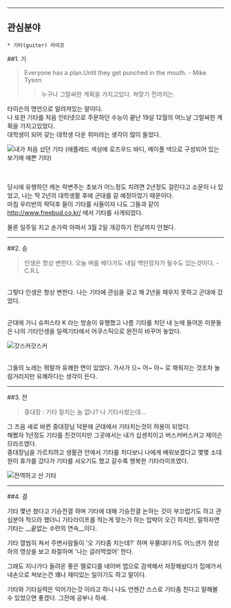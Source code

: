﻿---
관심분야  
---
	* 기타(guiter) 라이프
##1. 기

> Everyone has a plan.Until they get punched in the mouth. - Mike Tyson
>> 누구나 그럴싸한 계획을 가지고있다. 쳐맞기 전까지는.

타이슨의 명언으로 알려져있는 말이다. <br />
나 또한 기타를 처음 인터넷으로 주문하던 수능이 끝난 19살 12월의 어느날 그럴싸한 계획을 가지고있었다.<br />
대학생이 되어 갖는 대학생 다운 취미라는 생각이 많이 들었다. 

![내가 처음 샀던 기타](http://www.guitaradventures.com/wp-content/uploads/Squier-Mini-Strat-625x313.jpg "내가 처음 샀던 기타")
(애플레드 색상에 로즈우드 바디, 메이플 넥으로 구성되어 있는 보기에 예쁜 기타)

<br /><br />
당시에 유행하던 캐논 락변주는 초보가 어느정도 치려면 2년정도 걸린다고 소문이 나 있었고, 나는 딱 2년의 대학생활 후에 군대를 갈 예정이었기 때문이다.<br />
마침 우리반의 락덕후 들이 기타를 사들이자 나도 그들과 같이 <http://www.freebud.co.kr/> 에서 기타를 사게되었다.   

물론 일주일 치고 손가락 아파서 3월 2일 개강하기 전날까지 안쳤다.

---
##2. 승

> 인생은 항상 변한다. 오늘 벼를 베다가도 내일 백만장자가 될수도 있는것이다. - C.R.L


<br />
그렇다 인생은 항상 변한다. 나는 기타에 관심을 갖고 채 2년을 채우지 못하고 군대에 갔었다. <br/> <br/>

군대에 가니 슈퍼스타 K 라는 방송이 유행했고 나름 기타를 치던 내 눈에 들어온 이분들은 나의 기타인생을 일렉기타에서 어쿠스틱으로 완전히 바꾸어 놓았다.  

![갓스커갓스커](http://cfile30.uf.tistory.com/image/235E6F4E52542CB81FE283 "갓스커갓스커")

<br /> 그들의 노래는 뭐랄까 유쾌한 면이 있었다. 가사가 으~ 어~ 아~ 로 채워지는 것조차 놀림거리지만 유쾌하다는 생각이 든다.

---
##3. 전

> 중대장 : 기타 잘치는 놈 없나? 나 기타사왔는데...

그 즈음 새로 바뀐 중대장님 덕분에 군대에서 기타치는것이 허용이 되었다.  
해봤자 1년정도 기타를 친것이지만 그곳에서는 내가 십센치이고 버스커버스커고 제이슨므라즈였다. <br/> 
중대장님을 가르치려고 생활관 안에서 기타를 치다보니 나에게 배워보겠다고 몇몇 소대원이 휴가를 갔다가 기타를 사오기도 했고 갈수록 행복한 기타라이프였다.

![전역하고 산 기타](https://www.woodsound.co.kr:10543/bbs/data/club_order_board/20090629015644_22608058_tfccaleb_tfccaleb.jpg "전역하고 산 기타")

---
##4. 결

기타 몇년 쳤다고 기승전결 하며 기타에 대해 기승전결 논하는 것이 부끄럽기도 하고 관심분야 적으라 했더니 기타라이프를 적는게 맞는가 하는 압박이 오긴 하지만, 말하자면 기타는 __끝없는 수련의 연속__이다.   
    
기타 열씸히 쳐서 주변사람들이 '오 기타좀 치는데?' 하며 우쭐대다가도 어느샌가 정성하의 영상을 보고 좌절하며 '나는 글러먹었어' 한다.  

그래도 지나가다 들려온 좋은 멜로디를 네이버 앱으로 검색해서 저장해놨다가 집에가서 내손으로 쳐보는건 꽤나 재미있는 일이기도 하고 말이다.  

기타와 기타실력은 익어가는것 이라고 하니 나도 언젠간 스스로 기타좀 친다고 말해볼 수 있었으면 좋겠다. 그전에 공부나 하세.
 